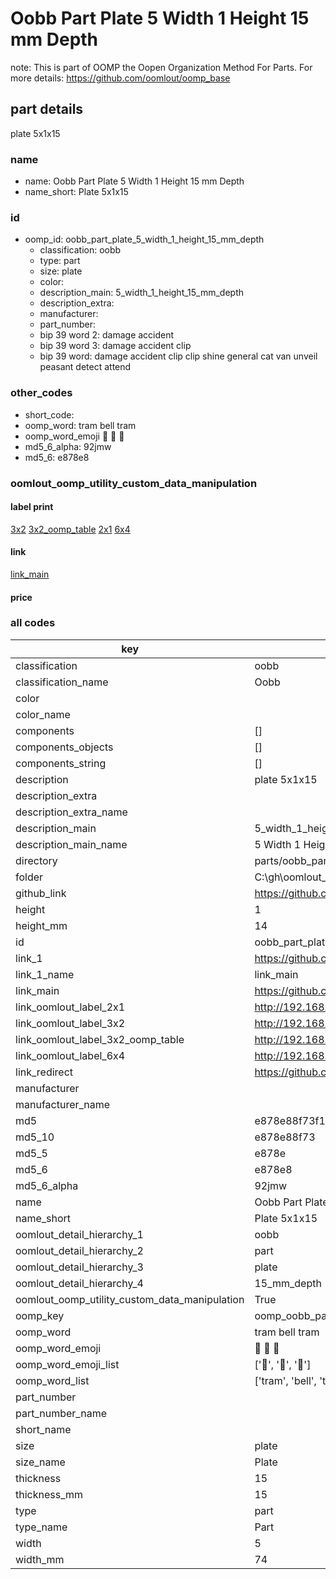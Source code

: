 # Oobb Part Plate 5 Width 1 Height 15 mm Depth  

note: This is part of OOMP the Oopen Organization Method For Parts. For more details: https://github.com/oomlout/oomp_base

##  part details
  



plate 5x1x15



### name
* name: Oobb Part Plate 5 Width 1 Height 15 mm Depth
* name_short: Plate 5x1x15 
### id
* oomp_id: oobb_part_plate_5_width_1_height_15_mm_depth
  * classification: oobb
  * type: part
  * size: plate
  * color: 
  * description_main: 5_width_1_height_15_mm_depth
  * description_extra: 
  * manufacturer: 
  * part_number: 
  * bip 39 word 2: damage accident
  * bip 39 word 3: damage accident clip
  * bip 39 word: damage accident clip clip shine general cat van unveil peasant detect attend

### other_codes
* short_code: 
* oomp_word: tram bell tram
* oomp_word_emoji :tram: :bell: :tram:
* md5_6_alpha: 92jmw
* md5_6: e878e8






### oomlout_oomp_utility_custom_data_manipulation
#### label print
[3x2](http://192.168.1.245:1112/?label=oomp%2092jmw)
[3x2_oomp_table](http://192.168.1.108:1112/?label=oomp%2092jmw)
[2x1](http://192.168.1.242:1112/?label=oomp%2092jmw)
[6x4](http://192.168.1.55:1112/?label=oomp%2092jmw)    

#### link

[link_main](https://github.com/oomlout/oomlout_oobb_version_4_generated_parts/tree/main/navigation_oomp/oobb/part/plate/5_width_1_height_15_mm_depth/part)                              

#### price







### all codes 
| key | value |  
| --- | --- |  
| classification | oobb |  
| classification_name | Oobb |  
| color |  |  
| color_name |  |  
| components | [] |  
| components_objects | [] |  
| components_string | [] |  
| description | plate 5x1x15 |  
| description_extra |  |  
| description_extra_name |  |  
| description_main | 5_width_1_height_15_mm_depth |  
| description_main_name | 5 Width 1 Height 15 mm Depth |  
| directory | parts/oobb_part_plate_5_width_1_height_15_mm_depth |  
| folder | C:\gh\oomlout_oobb_version_4_generated_parts\parts\oobb_part_plate_5_width_1_height_15_mm_depth |  
| github_link | https://github.com/oomlout/oomlout_oomp_part_src/tree/main/parts/oobb_part_plate_5_width_1_height_15_mm_depth |  
| height | 1 |  
| height_mm | 14 |  
| id | oobb_part_plate_5_width_1_height_15_mm_depth |  
| link_1 | https://github.com/oomlout/oomlout_oobb_version_4_generated_parts/tree/main/navigation_oomp/oobb/part/plate/5_width_1_height_15_mm_depth/part |  
| link_1_name | link_main |  
| link_main | https://github.com/oomlout/oomlout_oobb_version_4_generated_parts/tree/main/navigation_oomp/oobb/part/plate/5_width_1_height_15_mm_depth/part |  
| link_oomlout_label_2x1 | http://192.168.1.242:1112/?label=oomp%2092jmw |  
| link_oomlout_label_3x2 | http://192.168.1.245:1112/?label=oomp%2092jmw |  
| link_oomlout_label_3x2_oomp_table | http://192.168.1.108:1112/?label=oomp%2092jmw |  
| link_oomlout_label_6x4 | http://192.168.1.55:1112/?label=oomp%2092jmw |  
| link_redirect | https://github.com/oomlout/oomlout_oobb_version_4_generated_parts/tree/main/parts/_plate_05_01_15 |  
| manufacturer |  |  
| manufacturer_name |  |  
| md5 | e878e88f73f124798362f2b4568059b8 |  
| md5_10 | e878e88f73 |  
| md5_5 | e878e |  
| md5_6 | e878e8 |  
| md5_6_alpha | 92jmw |  
| name | Oobb Part Plate 5 Width 1 Height 15 mm Depth |  
| name_short | Plate 5x1x15  |  
| oomlout_detail_hierarchy_1 | oobb |  
| oomlout_detail_hierarchy_2 | part |  
| oomlout_detail_hierarchy_3 | plate |  
| oomlout_detail_hierarchy_4 | 15_mm_depth |  
| oomlout_oomp_utility_custom_data_manipulation | True |  
| oomp_key | oomp_oobb_part_plate_5_width_1_height_15_mm_depth |  
| oomp_word | tram bell tram |  
| oomp_word_emoji | :tram: :bell: :tram: |  
| oomp_word_emoji_list | [':tram:', ':bell:', ':tram:'] |  
| oomp_word_list | ['tram', 'bell', 'tram'] |  
| part_number |  |  
| part_number_name |  |  
| short_name |  |  
| size | plate |  
| size_name | Plate |  
| thickness | 15 |  
| thickness_mm | 15 |  
| type | part |  
| type_name | Part |  
| width | 5 |  
| width_mm | 74 |  

